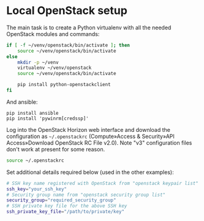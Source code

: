 # Local OpenStack setup

The main task is to create a Python virtualenv with all the needed
OpenStack modules and commands:

```sh
if [ -f ~/venv/openstack/bin/activate ]; then
    source ~/venv/openstack/bin/activate
else
    mkdir -p ~/venv
    virtualenv ~/venv/openstack
    source ~/venv/openstack/bin/activate

    pip install python-openstackclient
fi
```

And ansible:

```
pip install ansible
pip install 'pywinrm[credssp]'
```

Log into the OpenStack Horizon web interface and download the
configuration as `~/.openstackrc` (Compute»Access & Security»API
Access»Download OpenStack RC File v2.0).  Note "v3" configuration
files don't work at present for some reason.

```sh
source ~/.openstackrc
```

Set additional details required below (used in the other examples):

```sh
# SSH key name registered with OpenStack from "openstack keypair list"
ssh_key="your_ssh_key"
# Security group name from "openstack security group list"
security_group="required_security_group"
# SSH private key file for the above SSH key
ssh_private_key_file="/path/to/private/key"
```
